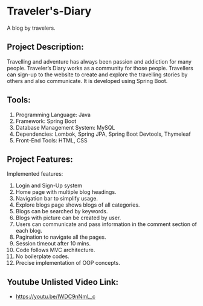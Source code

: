 # Traveler's-Diary
A blog by travelers. 

## Project Description:
Travelling and adventure has always been passion and addiction for many people. Traveler’s Diary works as a community for those people. Travellers can sign-up to the website to create and explore the travelling stories by others and also communicate. It is developed using Spring Boot.

## Tools:
1. Programming Language: Java
2. Framework: Spring Boot
3. Database Management System: MySQL
4. Dependencies: Lombok, Spring JPA, Spring Boot Devtools, Thymeleaf
5. Front-End Tools: HTML, CSS

## Project Features:
Implemented features: 
1.	Login and Sign-Up system
2.	Home page with multiple blog headings.
3.	Navigation bar to simplify usage.
4.	Explore blogs page shows blogs of all categories.
5.	Blogs can be searched by keywords.
6.	Blogs with picture can be created by user.
7.	Users can communicate and pass information in the comment section of each blog.
8.	Pagination to navigate all the pages.
9.	Session timeout after 10 mins.
10.	Code follows MVC architecture.
11.	No boilerplate codes.
12.	Precise implementation of OOP concepts.

## Youtube Unlisted Video Link:
* https://youtu.be/IWDC9nNmL_c

